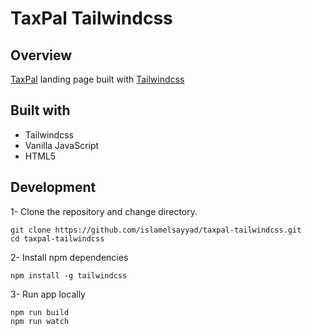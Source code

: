 # TaxPal Tailwindcss

## Overview

[TaxPal](https://islamelsayyad.github.io/taxpal-tailwind-landing-page/) landing page built with [Tailwindcss](https://tailwindcss.com/)

## Built with

+ Tailwindcss
+ Vanilla JavaScript
+ HTML5

## Development

1- Clone the repository and change directory.
```
git clone https://github.com/islamelsayyad/taxpal-tailwindcss.git
cd taxpal-tailwindcss
```
2- Install npm dependencies
```
npm install -g tailwindcss
```
3- Run app locally
```
npm run build
npm run watch
```
